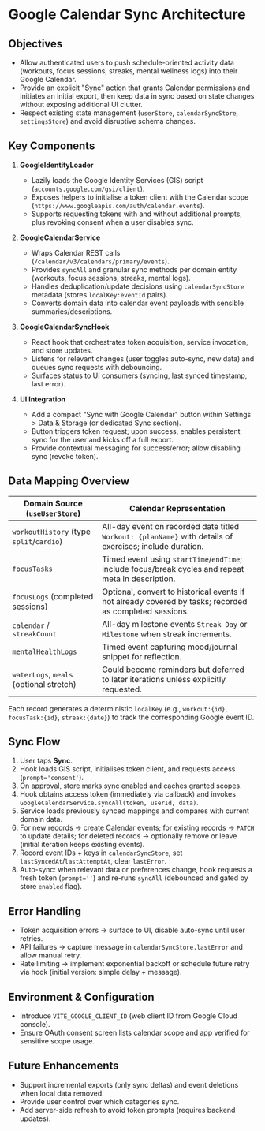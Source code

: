 # Google Calendar Sync Architecture

## Objectives

- Allow authenticated users to push schedule-oriented activity data (workouts, focus sessions, streaks, mental wellness logs) into their Google Calendar.
- Provide an explicit "Sync" action that grants Calendar permissions and initiates an initial export, then keep data in sync based on state changes without exposing additional UI clutter.
- Respect existing state management (`userStore`, `calendarSyncStore`, `settingsStore`) and avoid disruptive schema changes.

## Key Components

1. **GoogleIdentityLoader**
   - Lazily loads the Google Identity Services (GIS) script (`accounts.google.com/gsi/client`).
   - Exposes helpers to initialise a token client with the Calendar scope (`https://www.googleapis.com/auth/calendar.events`).
   - Supports requesting tokens with and without additional prompts, plus revoking consent when a user disables sync.

2. **GoogleCalendarService**
   - Wraps Calendar REST calls (`/calendar/v3/calendars/primary/events`).
   - Provides `syncAll` and granular sync methods per domain entity (workouts, focus sessions, streaks, mental logs).
   - Handles deduplication/update decisions using `calendarSyncStore` metadata (stores `localKey:eventId` pairs).
   - Converts domain data into calendar event payloads with sensible summaries/descriptions.

3. **GoogleCalendarSyncHook**
   - React hook that orchestrates token acquisition, service invocation, and store updates.
   - Listens for relevant changes (user toggles auto-sync, new data) and queues sync requests with debouncing.
   - Surfaces status to UI consumers (syncing, last synced timestamp, last error).

4. **UI Integration**
   - Add a compact "Sync with Google Calendar" button within Settings > Data & Storage (or dedicated Sync section).
   - Button triggers token request; upon success, enables persistent sync for the user and kicks off a full export.
   - Provide contextual messaging for success/error; allow disabling sync (revoke token).

## Data Mapping Overview

| Domain Source (`useUserStore`) | Calendar Representation |
| --- | --- |
| `workoutHistory` (type `split`/`cardio`) | All-day event on recorded date titled `Workout: {planName}` with details of exercises; include duration.
| `focusTasks` | Timed event using `startTime`/`endTime`; include focus/break cycles and repeat meta in description.
| `focusLogs` (completed sessions) | Optional, convert to historical events if not already covered by tasks; recorded as completed sessions.
| `calendar` / `streakCount` | All-day milestone events `Streak Day` or `Milestone` when streak increments.
| `mentalHealthLogs` | Timed event capturing mood/journal snippet for reflection.
| `waterLogs`, `meals` (optional stretch) | Could become reminders but deferred to later iterations unless explicitly requested.

Each record generates a deterministic `localKey` (e.g., `workout:{id}`, `focusTask:{id}`, `streak:{date}`) to track the corresponding Google event ID.

## Sync Flow

1. User taps **Sync**.
2. Hook loads GIS script, initialises token client, and requests access (`prompt='consent'`).
3. On approval, store marks sync enabled and caches granted scopes.
4. Hook obtains access token (immediately via callback) and invokes `GoogleCalendarService.syncAll(token, userId, data)`.
5. Service loads previously synced mappings and compares with current domain data.
6. For new records → create Calendar events; for existing records → `PATCH` to update details; for deleted records → optionally remove or leave (initial iteration keeps existing events).
7. Record event IDs + keys in `calendarSyncStore`, set `lastSyncedAt`/`lastAttemptAt`, clear `lastError`.
8. Auto-sync: when relevant data or preferences change, hook requests a fresh token (`prompt=''`) and re-runs `syncAll` (debounced and gated by store `enabled` flag).

## Error Handling

- Token acquisition errors -> surface to UI, disable auto-sync until user retries.
- API failures -> capture message in `calendarSyncStore.lastError` and allow manual retry.
- Rate limiting -> implement exponential backoff or schedule future retry via hook (initial version: simple delay + message).

## Environment & Configuration

- Introduce `VITE_GOOGLE_CLIENT_ID` (web client ID from Google Cloud console).
- Ensure OAuth consent screen lists calendar scope and app verified for sensitive scope usage.

## Future Enhancements

- Support incremental exports (only sync deltas) and event deletions when local data removed.
- Provide user control over which categories sync.
- Add server-side refresh to avoid token prompts (requires backend updates).
